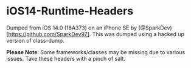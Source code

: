 # iOS14-Runtime-Headers

Dumped from iOS 14.0 (18A373) on an iPhone SE by (@SparkDev)[https://github.com/SparkDev97].
This was dumped using a hacked up version of class-dump.

**Please Note**: Some frameworks/classes may be missing due to various issues. Take these headers with a pinch of salt.